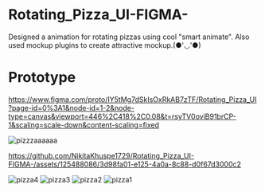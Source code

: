 # Rotating_Pizza_UI-FIGMA-
Designed a animation for rotating pizzas using cool "smart animate".
Also used mockup plugins to create attractive mockup.(●'◡'●)


# Prototype
https://www.figma.com/proto/IY5tMg7dSkIsOxRkAB7zTF/Rotating_Pizza_UI?page-id=0%3A1&node-id=1-2&node-type=canvas&viewport=446%2C418%2C0.08&t=rsyTV0oviB91brCP-1&scaling=scale-down&content-scaling=fixed

![pizzzaaaaaa](https://github.com/NikitaKhuspe1729/Rotating_Pizza_UI-FIGMA-/assets/125488086/00b595f1-4053-447f-b7e7-51fb65512048)

https://github.com/NikitaKhuspe1729/Rotating_Pizza_UI-FIGMA-/assets/125488086/3d98fa01-e125-4a0a-8c88-d0f67d3000c2

![pizza4](https://github.com/user-attachments/assets/26979dc5-1c89-49bd-ad75-d77f2fddd8f8)
![pizza3](https://github.com/user-attachments/assets/289eda24-9d32-4ea9-91fb-66720f32d58a)
![pizza2](https://github.com/user-attachments/assets/9bbae0c2-703f-410b-8a37-34a7db197317)
![pizza1](https://github.com/user-attachments/assets/ba816447-b26d-4bf8-a782-8476bb2604ca)
